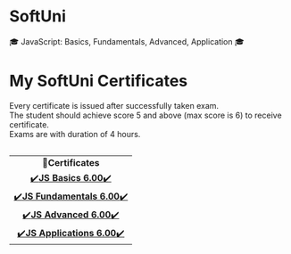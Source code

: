 # SoftUni
🎓 JavaScript: Basics, Fundamentals, Advanced, Application 🎓

# My SoftUni Certificates
Every certificate is issued after successfully taken exam.<br />
The student should achieve score 5 and above (max score is 6) to receive certificate.<br />
Exams are with duration of 4 hours.<br />

<table align="left">
  <tr align="center">
     <td>📜<strong>Certificates</strong></td>
  </tr>
  <tr align="center">
    <td><a href="https://softuni.bg/certificates/details/100066/cc1e7574">✔️<strong>JS Basics 6.00</strong>✔️</a></td>
  </tr>
  <tr align="center">
    <td><a href="https://softuni.bg/certificates/details/111179/fe5733ad">✔️<strong>JS Fundamentals 6.00</strong>✔️</a></td>
  </tr>
  <tr align="center">
    <td><a href="https://softuni.bg/certificates/details/114725/e25238f7">✔️<strong>JS Advanced 6.00</strong>✔️</a></td>
  </tr>
  <tr align="center">
    <td><a href="https://softuni.bg/certificates/details/120827/f87a8400">✔️<strong>JS Applications 6.00</strong>✔️</a></td>
  </tr>
 </table>

